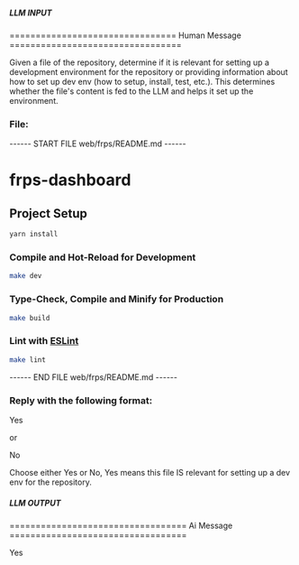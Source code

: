 ##### LLM INPUT #####
================================ Human Message =================================

Given a file of the repository, determine if it is relevant for setting up a development environment for the repository or providing information about how to set up dev env (how to setup, install, test, etc.). This determines whether the file's content is fed to the LLM and helps it set up the environment.

### File:
------ START FILE web/frps/README.md ------
# frps-dashboard

## Project Setup

```sh
yarn install
```

### Compile and Hot-Reload for Development

```sh
make dev
```

### Type-Check, Compile and Minify for Production

```sh
make build
```

### Lint with [ESLint](https://eslint.org/)

```sh
make lint
```

------ END FILE web/frps/README.md ------

### Reply with the following format:

<rel>Yes</rel>

or

<rel>No</rel>

Choose either Yes or No, Yes means this file IS relevant for setting up a dev env for the repository.

##### LLM OUTPUT #####
================================== Ai Message ==================================

<rel>Yes</rel>